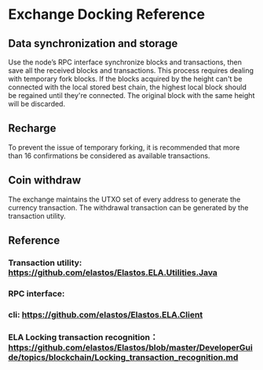 # Exchange Docking Reference
## Data synchronization and storage
Use the node’s RPC interface synchronize blocks and transactions, then save all the received blocks and transactions.
This process requires dealing with temporary fork blocks. If the blocks acquired by the height can't be connected with the local stored best chain, the highest local block should be regained until they're connected. The original block with the same height will be discarded.

## Recharge
To prevent the issue of temporary forking, it is recommended that more than 16 confirmations be considered as available transactions.

## Coin withdraw
The exchange maintains the UTXO set of every address to generate the currency transaction. The withdrawal transaction can be generated by the transaction utility.

## Reference
### Transaction utility: https://github.com/elastos/Elastos.ELA.Utilities.Java
### RPC interface:
### cli: https://github.com/elastos/Elastos.ELA.Client
### ELA Locking transaction recognition：https://github.com/elastos/Elastos/blob/master/DeveloperGuide/topics/blockchain/Locking_transaction_recognition.md
